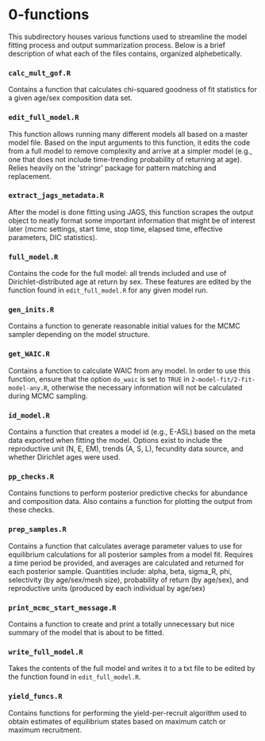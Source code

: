 # 0-functions

This subdirectory houses various functions used to streamline the model fitting process and output summarization process. Below is a brief description of what each of the files contains, organized alphebetically.

### `calc_mult_gof.R`

Contains a function that calculates chi-squared goodness of fit statistics for a given age/sex composition data set.

### `edit_full_model.R`

This function allows running many different models all based on a master model file. Based on the input arguments to this function, it edits the code from a full model to remove complexity and arrive at a simpler model (e.g., one that does not include time-trending probability of returning at age). Relies heavily on the 'stringr' package for pattern matching and replacement.

### `extract_jags_metadata.R`

After the model is done fitting using JAGS, this function scrapes the output object to neatly format some important information that might be of interest later (mcmc settings, start time, stop time, elapsed time, effective parameters, DIC statistics).

### `full_model.R`

Contains the code for the full model: all trends included and use of Dirichlet-distributed age at return by sex. These features are edited by the function found in `edit_full_model.R` for any given model run.

### `gen_inits.R`

Contains a function to generate reasonable initial values for the MCMC sampler depending on the model structure.

### `get_WAIC.R`

Contains a function to calculate WAIC from any model. In order to use this function, ensure that the option `do_waic` is set to `TRUE` in `2-model-fit/2-fit-model-any.R`, otherwise the necessary information will not be calculated during MCMC sampling.

### `id_model.R`

Contains a function that creates a model id (e.g., E-ASL) based on the meta data exported when fitting the model. Options exist to include the reproductive unit (N, E, EM), trends (A, S, L), fecundity data source, and whether Dirichlet ages were used.

### `pp_checks.R`

Contains functions to perform posterior predictive checks for abundance and composition data. Also contains a function for plotting the output from these checks.

### `prep_samples.R`

Contains a function that calculates average parameter values to use for equilibrium calculations for all posterior samples from a model fit. Requires a time period be provided, and averages are calculated and returned for each posterior sample. Quantities include: alpha, beta, sigma_R, phi, selectivity (by age/sex/mesh size), probability of return (by age/sex), and reproductive units (produced by each individual by age/sex)

### `print_mcmc_start_message.R`

Contains a function to create and print a totally unnecessary but nice summary of the model that is about to be fitted.

### `write_full_model.R`

Takes the contents of the full model and writes it to a txt file to be edited by the function found in `edit_full_model.R`.

### `yield_funcs.R`

Contains functions for performing the yield-per-recruit algorithm used to obtain estimates of equilibrium states based on maximum catch or maximum recruitment.



